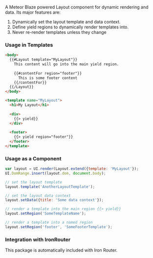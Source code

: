 A Meteor Blaze powered Layout component for dynamic rendering and data. Its major features are:

1. Dynamically set the layout template and data context.
2. Define yield regions to dynamically render templates into.
3. Never re-render templates unless they change

### Usage in Templates

```html
<body>
  {{#Layout template="MyLayout"}}
    This content will go into the main yield region.
    
    {{#contentFor region="footer"}}
      This is some footer content
    {{/contentFor}}
  {{/Layout}}
</body>

<template name="MyLayout">
  <h1>My Layout</h1>
  
  <div>
    {{> yield}}
  </div>
  
  <footer>
    {{> yield region="footer"}}
  </footer>
</template>
```

### Usage as a Component

```javascript
var layout = UI.render(Layout.extend({template: 'MyLayout'});
UI.DomRange.insert(layout.dom, document.body);

// set the layout template
layout.template('AnotherLayoutTemplate');

// set the layout data context
layout.setData({title: 'Some data context'});

// render a template into the main region {{> yield}}
layout.setRegion('SomeTemplateName');

// render a template into a named region
layout.setRegion('footer', 'SomeFooterTemplate');

```

### Integration with IronRouter
This package is automatically included with Iron Router.
